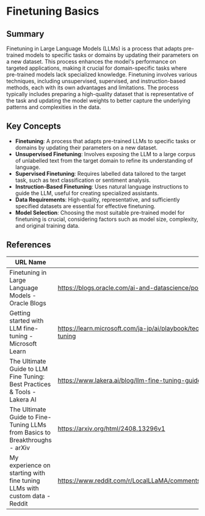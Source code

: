 # Finetuning Basics
## Summary
Finetuning in Large Language Models (LLMs) is a process that adapts pre-trained models to specific tasks or domains by updating their parameters on a new dataset. This process enhances the model's performance on targeted applications, making it crucial for domain-specific tasks where pre-trained models lack specialized knowledge. Finetuning involves various techniques, including unsupervised, supervised, and instruction-based methods, each with its own advantages and limitations. The process typically includes preparing a high-quality dataset that is representative of the task and updating the model weights to better capture the underlying patterns and complexities in the data.

## Key Concepts
- **Finetuning**: A process that adapts pre-trained LLMs to specific tasks or domains by updating their parameters on a new dataset.
- **Unsupervised Finetuning**: Involves exposing the LLM to a large corpus of unlabelled text from the target domain to refine its understanding of language.
- **Supervised Finetuning**: Requires labelled data tailored to the target task, such as text classification or sentiment analysis.
- **Instruction-Based Finetuning**: Uses natural language instructions to guide the LLM, useful for creating specialized assistants.
- **Data Requirements**: High-quality, representative, and sufficiently specified datasets are essential for effective finetuning.
- **Model Selection**: Choosing the most suitable pre-trained model for finetuning is crucial, considering factors such as model size, complexity, and original training data.

## References
| URL Name | URL |
| --- | --- |
| Finetuning in Large Language Models - Oracle Blogs | https://blogs.oracle.com/ai-and-datascience/post/finetuning-in-large-language-models |
| Getting started with LLM fine-tuning - Microsoft Learn | https://learn.microsoft.com/ja-jp/ai/playbook/technology-guidance/generative-ai/working-with-llms/fine-tuning |
| The Ultimate Guide to LLM Fine Tuning: Best Practices & Tools - Lakera AI | https://www.lakera.ai/blog/llm-fine-tuning-guide |
| The Ultimate Guide to Fine-Tuning LLMs from Basics to Breakthroughs - arXiv | https://arxiv.org/html/2408.13296v1 |
| My experience on starting with fine tuning LLMs with custom data - Reddit | https://www.reddit.com/r/LocalLLaMA/comments/14vnfh2/my_experience_on_starting_with_fine_tuning_llms/ |